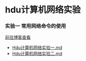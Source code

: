 # hdu计算机网络实验
### 实验一 常用网络命令的使用
[前往博客查看](https://jinjis.cn/2020/05/10/hdu-ji-suan-ji-wang-luo-shi-yan-yi/)
- [Hdu计算机网络实验一.md](./Hdu计算机网络实验一.md)
- [Hdu计算机网络实验二.md](./Hdu计算机网络实验二.md)
